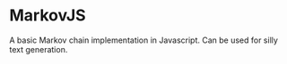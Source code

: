 MarkovJS
========

A basic Markov chain implementation in Javascript. Can be used for silly text generation.
